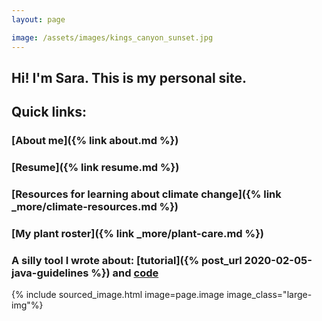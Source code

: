 ```yaml
---
layout: page

image: /assets/images/kings_canyon_sunset.jpg
---
```

## Hi! I'm Sara. This is my personal site.

## Quick links:

### [About me]({% link about.md %})

### [Resume]({% link resume.md %})

### [Resources for learning about climate change]({% link _more/climate-resources.md %})

### [My plant roster]({% link _more/plant-care.md %})

### A silly tool I wrote about: [tutorial]({% post_url 2020-02-05-java-guidelines %}) and [code](https://github.com/brockmuellers/watch-products)

{% include sourced_image.html image=page.image image_class="large-img"%}
